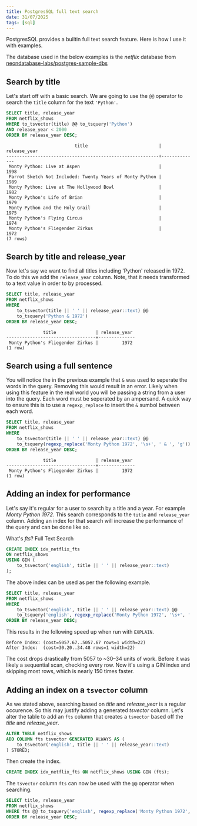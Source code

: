 ```yaml
---
title: PostgresSQL full text search
date: 31/07/2025
tags: [sql]
---
```


PostgresSQL provides a builtin full text search feature. Here is how I use it with examples.

<!-- more -->

<magpie-trinket>The database used in the below examples is the _netflix_ database from [neondatabase-labs/postgres-sample-dbs](https://github.com/neondatabase-labs/postgres-sample-dbs)</magpie-trinket>


## Search by title

Let's start off with a basic search. We are going to use the `@@` operator to search the `title` column for the text `'Python'`.

```sql
SELECT title, release_year 
FROM netflix_shows 
WHERE to_tsvector(title) @@ to_tsquery('Python') 
AND release_year < 2000 
ORDER BY release_year DESC;
```

```
                          title                           | release_year
----------------------------------------------------------+--------------
 Monty Python: Live at Aspen                              |         1998
 Parrot Sketch Not Included: Twenty Years of Monty Python |         1989
 Monty Python: Live at The Hollywood Bowl                 |         1982
 Monty Python's Life of Brian                             |         1979
 Monty Python and the Holy Grail                          |         1975
 Monty Python's Flying Circus                             |         1974
 Monty Python's Fliegender Zirkus                         |         1972
(7 rows)
```

## Search by title and release_year

Now let's say we want to find all titles including 'Python' released in 1972. To do this we add the `release_year` column. Note,
that it needs transformed to a text value in order to by processed.

```sql
SELECT title, release_year 
FROM netflix_shows 
WHERE 
	to_tsvector(title || ' ' || release_year::text) @@ 
	to_tsquery('Python & 1972') 
ORDER BY release_year DESC;
```

```
              title               | release_year
----------------------------------+--------------
 Monty Python's Fliegender Zirkus |         1972
(1 row)
```

## Search using a full sentence

You will notice the in the previous example that `&` was used to seperate the words in the query. Removing this would result in an error.
Likely when using this feature in the real world you will be passing a string from a user into the query. Each word must be seperated by an
ampersand. A quick way to ensure this is to use a `regexp_replace` to insert the `&` sumbol between each word.

```sql
SELECT title, release_year 
FROM netflix_shows 
WHERE 
	to_tsvector(title || ' ' || release_year::text) @@ 
	to_tsquery(regexp_replace('Monty Python 1972', '\s+', ' & ', 'g')) 
ORDER BY release_year DESC;
```

```
              title               | release_year
----------------------------------+--------------
 Monty Python's Fliegender Zirkus |         1972
(1 row)
```

## Adding an index for performance

Let's say it's regular for a user to search by a title and a year. For example _Monty Python 1972_. This search
corresponds to the `title` and `release_year` column. Adding an index for that search will increase the performance
of the query and can be done like so.

<chicken-asks>What's _fts_?</chicken-asks>
<magpie-replies>Full Text Search</magpie-replies>

```sql
CREATE INDEX idx_netflix_fts
ON netflix_shows
USING GIN (
	to_tsvector('english', title || ' ' || release_year::text)
);
```

The above index can be used as per the following example.

```sql
SELECT title, release_year
FROM netflix_shows
WHERE
	to_tsvector('english', title || ' ' || release_year::text) @@
	to_tsquery('english', regexp_replace('Monty Python 1972', '\s+', ' & ', 'g'))
ORDER BY release_year DESC;
```

This results in the following speed up when run with `EXPLAIN`.

```
Before Index: (cost=5057.67..5057.67 rows=1 width=22)
After Index:  (cost=30.20..34.48 rows=1 width=22)
```

The cost drops drastically from 5057 to ~30–34 units of work. Before it was likely a sequential scan, checking every row.
Now it's using a GIN index and skipping most rows, which is nearly 150 times faster.

## Adding an index on a `tsvector` column

As we stated above, searching based on _title_ and _release_year_ is a regular occurence. So this may justify adding
a generated _tsvector_ column. Let's alter the table to add an `fts` column that creates a `tsvector` based off the
_title_ and _release_year_.


```sql
ALTER TABLE netflix_shows 
ADD COLUMN fts tsvector GENERATED ALWAYS AS (
	to_tsvector('english', title || ' ' || release_year::text)
) STORED;
```

Then create the index.

```sql
CREATE INDEX idx_netflix_fts ON netflix_shows USING GIN (fts);
```

The `tsvector` column `fts` can now be used with the `@@` operator when searching.

```sql
SELECT title, release_year
FROM netflix_shows
WHERE fts @@ to_tsquery('english', regexp_replace('Monty Python 1972', '\s+', ' & ', 'g'))
ORDER BY release_year DESC;
```
